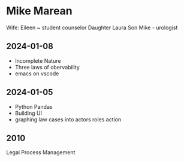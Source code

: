 
# Mike Marean


Wife: Eileen ~ student counselor
Daughter Laura
Son Mike - urologist

## 2024-01-08

* Incomplete Nature
* Three laws of obervability
* emacs on vscode


## 2024-01-05

* Python Pandas
* Building UI
* graphing law cases into actors roles action

## 2010

Legal Process Management

